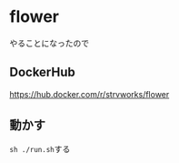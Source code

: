 # flower
やることになったので

## DockerHub
https://hub.docker.com/r/strvworks/flower

## 動かす
`sh ./run.sh`する
